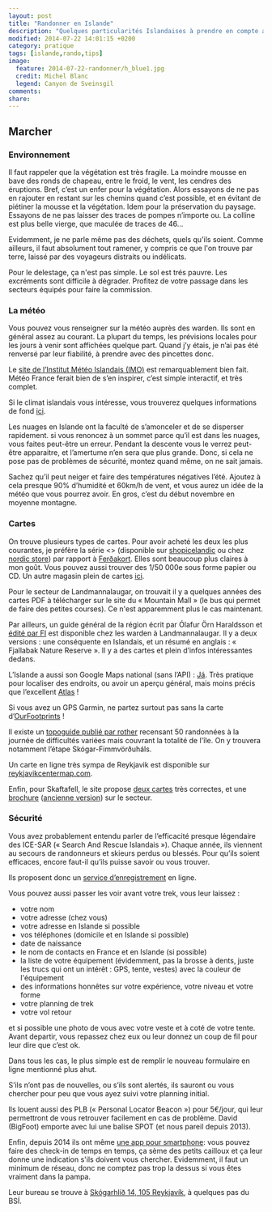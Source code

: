 ```yaml
---
layout: post
title: "Randonner en Islande"
description: "Quelques particularités Islandaises à prendre en compte avant de partir"
modified: 2014-07-22 14:01:15 +0200
category: pratique
tags: [islande,rando,tips]
image:
  feature: 2014-07-22-randonner/h_blue1.jpg
  credit: Michel Blanc
  legend: Canyon de Sveinsgil
comments: 
share: 
---
```


## Marcher

### Environnement

Il faut rappeler que la végétation est très fragile. La moindre mousse en bave
des ronds de chapeau, entre le froid, le vent, les cendres des éruptions. Bref,
c’est un enfer pour la végétation. Alors essayons de ne pas en rajouter en
restant sur les chemins quand c’est possible, et en évitant de piétiner la
mousse et la végétation. Idem pour la préservation du paysage. Essayons de ne
pas laisser des traces de pompes n’importe ou. La colline est plus belle vierge,
que maculée de traces de 46...

Evidemment, je ne parle même pas des déchets, quels qu'ils soient. Comme
ailleurs, il faut absolument tout ramener, y compris ce que l'on trouve par
terre, laissé par des voyageurs distraits ou indélicats.

Pour le delestage, ça n'est pas simple. Le sol est trés pauvre. Les excréments
sont difficile à dégrader. Profitez de votre passage dans les secteurs équipés
pour faire la commission.

### La météo

Vous pouvez vous renseigner sur la météo auprès des warden. Ils sont en général
assez au courant. La plupart du temps, les prévisions locales pour les jours à
venir sont affichées quelque part. Quand j’y étais, je n’ai pas été renversé par
leur fiabilité, à prendre avec des pincettes donc.

Le [site de l’Institut Météo Islandais (IMO)](http://en.vedur.is/) est
remarquablement bien fait. Météo France ferait bien de s’en inspirer, c’est
simple interactif, et très complet.

Si le climat islandais vous intéresse, vous trouverez quelques informations de
fond [ici](http://notendur.hi.is/oi/climate_in_iceland.htm).

Les nuages en Islande ont la faculté de s’amonceler et de se disperser
rapidement. si vous renoncez à un sommet parce qu’il est dans les nuages, vous
faites peut-être un erreur. Pendant la descente vous le verrez peut-être
apparaitre, et l’amertume n’en sera que plus grande. Donc, si cela ne pose pas
de problèmes de sécurité, montez quand même, on ne sait jamais.

Sachez qu’il peut neiger et faire des températures négatives l’été. Ajoutez à
cela presque 90% d’humidité et 60km/h de vent, et vous aurez un idée de la météo
que vous pourrez avoir. En gros, c’est du début novembre en moyenne montagne.

### Cartes

On trouve plusieurs types de cartes. Pour avoir acheté les deux les plus
courantes, je préfère la série <<Mal and Menning>> (disponible 
sur [shopicelandic](http://shopicelandic.com/store/maps-of-iceland) ou chez 
[nordic store](http://www.nordicstore.net/icelandic_travel_maps_1154_ctg.htm)) 
par rapport à [Ferðakort](http://www.ferdakort.is/). Elles sont beaucoup plus 
claires à mon goût. Vous pouvez aussi trouver des 1/50 000e sous forme papier 
ou CD. Un autre magasin plein de cartes 
[ici](http://www.carte-guide-plan.com/search.php?saisie=islande).

Pour le secteur de Landmannalaugar, on trouvait il y a quelques années des
cartes PDF à télécharger sur le site du « Mountain Mall » (le bus qui permet de
faire des petites courses). Ce n'est apparemment plus le cas maintenant. 

Par ailleurs, un guide général de la région écrit par Ólafur Örn Haraldsson et
[édité par FI](http://www.fi.is/en/hiking-trails/fjallabak-nature-reserve/) est 
disponible chez les warden à Landmannalaugar. Il y a deux versions : une 
conséquente en Islandais, et un résumé en anglais : « Fjallabak Nature Reserve 
». Il y a des cartes et plein d’infos intéressantes dedans.

L’Islande a aussi son Google Maps national (sans l’API) : 
[Já](http://en.ja.is/kort/). Très pratique pour localiser des endroits, ou 
avoir un aperçu général, mais moins précis que l’excellent 
[Atlas](http://atlas.lmi.is/kortasja_en/) !

Si vous avez un GPS Garmin, ne partez surtout pas sans la carte 
d’[OurFootprints](http://www.ourfootprints.de/gps/mapsource-island_e.html) !

Il existe un 
[topoguide publié par rother](http://www.rother.de/titpage/4924.htm) recensant 
50 randonnées à la journée de difficultés variées mais couvrant la totalité de 
l'île. On y trouvera notamment l’étape Skógar-Fimmvörðuháls.

Un carte en ligne très sympa de Reykjavik est disponible sur 
[reykjavikcentermap.com](http://www.reykjavikcentermap.com/).

Enfin, pour Skaftafell, le site propose [deux cartes](http://www.vatnajokulsthjodgardur.is/english/hiking/skaftafell/) très correctes, et une [brochure](http://english.ust.is/media/fraedsluefni/UST_Skaftafell_enska.pdf) ([ancienne version](http://english.ust.is/media/fraedsluefni/Skaftafellsbaklingur_enska_2006.pdf)) sur le secteur.

### Sécurité

Vous avez probablement entendu parler de l’efficacité presque légendaire des
ICE-SAR (« Search And Rescue Islandais »). Chaque année, ils viennent au secours
de randonneurs et skieurs perdus ou blessés. Pour qu’ils soient efficaces,
encore faut-il qu’ils puisse savoir ou vous trouver.

Ils proposent donc un 
[service d’enregistrement](http://www.safetravel.is/travel-plan/) en ligne.

Vous pouvez aussi passer les voir avant votre trek, vous leur laissez :

- votre nom
- votre adresse (chez vous)
- votre adresse en Islande si possible
- vos téléphones (domicile et en Islande si possible)
- date de naissance
- le nom de contacts en France et en Islande (si possible)
- la liste de votre équipement (évidemment, pas la brosse à dents, juste les 
trucs qui ont un intérêt : GPS, tente, vestes) avec la couleur de l'équipement
- des informations honnêtes sur votre expérience, votre niveau et votre forme
- votre planning de trek
- votre vol retour

et si possible une photo de vous avec votre veste et à coté de votre tente.
Avant departir, vous repassez chez eux ou leur donnez un coup de fil pour leur
dire que c’est ok.

Dans tous les cas, le plus simple est de remplir le nouveau formulaire en ligne
mentionné plus ahut.

S’ils n’ont pas de nouvelles, ou s’ils sont alertés, ils sauront ou vous
chercher pour peu que vous ayez suivi votre planning initial.

Ils louent aussi des PLB (« Personal Locator Beacon ») pour 5€/jour, qui leur
permettront de vous retrouver facilement en cas de problème. David (BigFoot)
emporte avec lui une balise SPOT (et nous pareil depuis 2013).

Enfin, depuis 2014 ils ont même 
[une app pour smartphone](http://www.safetravel.is/112-iceland-app/): vous 
pouvez faire des check-in de temps en temps, ça sème des petits cailloux et ça
leur donne une indication s'ils doivent vous chercher. Evidemment, il faut un
minimum de réseau, donc ne comptez pas trop la dessus si vous êtes vraiment dans
la pampa.

Leur bureau se trouve à [Skógarhlíð 14, 105 Reykjavík](https://www.google.fr/maps/@64.133226,-21.918442,3a,75y,165.63h,84.28t/data=!3m4!1e1!3m2!1soJ5fxLoHn369SYt_y00cTg!2e0?hl=fr), 
à quelques pas du BSÍ.
